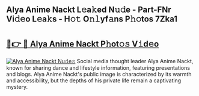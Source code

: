 ## Alya Anime Nackt L𝚎a𝚔ed N𝚞𝚍e - Part-FNr Vi𝚍𝚎o L𝚎a𝚔s - H𝚘𝚝 O𝚗𝚕yf𝚊ns P𝚑𝚘tos 7Zka1

# <h2><a href="http://kf3jcd.oniu.top/?m=Alya+Anime+Nackt">🔗👉 🔴 Alya Anime Nackt P𝚑ot𝚘𝚜 V𝚒d𝚎o</a></h2>

[![Alya Anime Nackt Nu𝚍e𝚜](https://i.imgur.com/0qMVB7G.gif)](http://kf3jcd.oniu.top/?m=Alya+Anime+Nackt)
Social media thought leader Alya Anime Nackt, known for sharing dance and lifestyle information, featuring presentations and blogs. Alya Anime Nackt's public image is characterized by its warmth and accessibility, but the depths of his private life remain a captivating mystery.  
